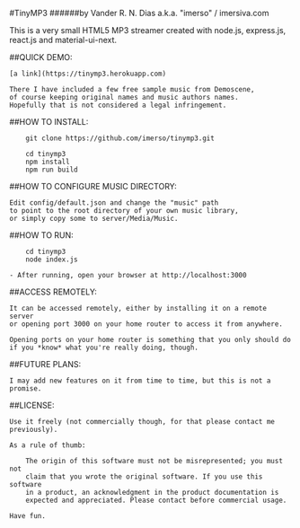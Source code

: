 #TinyMP3
######by Vander R. N. Dias a.k.a. "imerso" / imersiva.com

This is a very small HTML5 MP3 streamer created with node.js, express.js, react.js and material-ui-next.

##QUICK DEMO:

	[a link](https://tinymp3.herokuapp.com)

	There I have included a few free sample music from Demoscene,
	of course keeping original names and music authors names.
	Hopefully that is not considered a legal infringement.

##HOW TO INSTALL:

```
	git clone https://github.com/imerso/tinymp3.git

	cd tinymp3
	npm install
	npm run build
```

##HOW TO CONFIGURE MUSIC DIRECTORY:

	Edit config/default.json and change the "music" path
	to point to the root directory of your own music library,
	or simply copy some to server/Media/Music.

##HOW TO RUN:

```
	cd tinymp3
	node index.js
```

	- After running, open your browser at http://localhost:3000

##ACCESS REMOTELY:

	It can be accessed remotely, either by installing it on a remote server
	or opening port 3000 on your home router to access it from anywhere.

	Opening ports on your home router is something that you only should do
	if you *know* what you're really doing, though.

##FUTURE PLANS:

	I may add new features on it from time to time, but this is not a promise.

##LICENSE:

	Use it freely (not commercially though, for that please contact me previously).

	As a rule of thumb:

		The origin of this software must not be misrepresented; you must not
		claim that you wrote the original software. If you use this software
		in a product, an acknowledgment in the product documentation is
		expected and appreciated. Please contact before commercial usage.

	Have fun.

